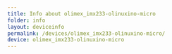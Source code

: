 ```yaml
---
title: Info about olimex_imx233-olinuxino-micro
folder: info
layout: deviceinfo
permalink: /devices/olimex_imx233-olinuxino-micro/
device: olimex_imx233-olinuxino-micro
---
```

